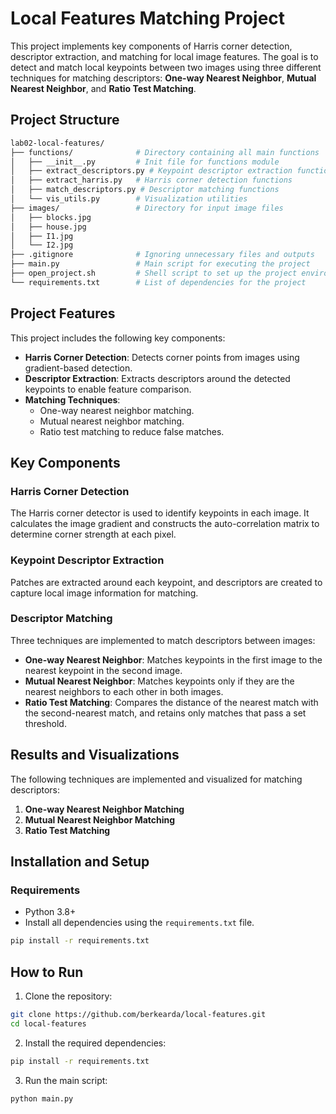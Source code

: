 # Local Features Matching Project

This project implements key components of Harris corner detection, descriptor extraction, and matching for local image features. The goal is to detect and match local keypoints between two images using three different techniques for matching descriptors: **One-way Nearest Neighbor**, **Mutual Nearest Neighbor**, and **Ratio Test Matching**.

## Project Structure
```bash
lab02-local-features/
├── functions/              # Directory containing all main functions
│   ├── __init__.py         # Init file for functions module
│   ├── extract_descriptors.py # Keypoint descriptor extraction functions
│   ├── extract_harris.py   # Harris corner detection functions
│   ├── match_descriptors.py # Descriptor matching functions
│   └── vis_utils.py        # Visualization utilities
├── images/                 # Directory for input image files
│   ├── blocks.jpg
│   ├── house.jpg
│   ├── I1.jpg
│   └── I2.jpg
├── .gitignore              # Ignoring unnecessary files and outputs
├── main.py                 # Main script for executing the project
├── open_project.sh         # Shell script to set up the project environment
└── requirements.txt        # List of dependencies for the project
```
## Project Features

This project includes the following key components:

- **Harris Corner Detection**: Detects corner points from images using gradient-based detection.
- **Descriptor Extraction**: Extracts descriptors around the detected keypoints to enable feature comparison.
- **Matching Techniques**:
  - One-way nearest neighbor matching.
  - Mutual nearest neighbor matching.
  - Ratio test matching to reduce false matches.

## Key Components

### Harris Corner Detection
The Harris corner detector is used to identify keypoints in each image. It calculates the image gradient and constructs the auto-correlation matrix to determine corner strength at each pixel.

### Keypoint Descriptor Extraction
Patches are extracted around each keypoint, and descriptors are created to capture local image information for matching.

### Descriptor Matching
Three techniques are implemented to match descriptors between images:

- **One-way Nearest Neighbor**: Matches keypoints in the first image to the nearest keypoint in the second image.
- **Mutual Nearest Neighbor**: Matches keypoints only if they are the nearest neighbors to each other in both images.
- **Ratio Test Matching**: Compares the distance of the nearest match with the second-nearest match, and retains only matches that pass a set threshold.

## Results and Visualizations

The following techniques are implemented and visualized for matching descriptors:

1. **One-way Nearest Neighbor Matching**
2. **Mutual Nearest Neighbor Matching**
3. **Ratio Test Matching**

## Installation and Setup

### Requirements

- Python 3.8+
- Install all dependencies using the `requirements.txt` file.

```bash
pip install -r requirements.txt
```
## How to Run

1. Clone the repository:
```bash
git clone https://github.com/berkearda/local-features.git
cd local-features
```
2. Install the required dependencies:
```bash
pip install -r requirements.txt
```
3. Run the main script:
```bash
python main.py
```
